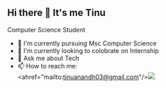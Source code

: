 ## Hi there 👋 It's me Tinu

Computer Science Student

- 🌱 I'm currently pursuing Msc Computer Science
- 👯 I'm currently looking to colobrate on Internship
- 💬 Ask me about Tech
- 📫 How to reach me:
<br /> <ahref="mailto:tinuanandh03@gmail.com"/><img src= "https://img.shields.io/badge/Gmail-D14836?style=for-the-badge&logo=gmail&logoColor=white" />
